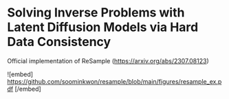 # Solving Inverse Problems with Latent Diffusion Models via Hard Data Consistency
Official implementation of ReSample (https://arxiv.org/abs/2307.08123)

![embed] https://github.com/soominkwon/resample/blob/main/figures/resample_ex.pdf [/embed]
